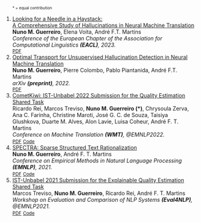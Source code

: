 <div class="publications">
<ol class="bibliography">

<font size="1">* = equal contribution</font>

<li>
<div class="pub-row">
  <div class="col-sm-9" style="position: relative;width: 100%;">
    <div class="title"><a href="https://arxiv.org/abs/2208.05309">Looking for a Needle in a Haystack: <br /> A Comprehensive Study of Hallucinations in Neural Machine Translation
</a></div>
    <div class="author"><strong>Nuno M. Guerreiro</strong>, Elena Voita, André F.T. Martins</div>
    <div class="periodical"><em>Conference of the European Chapter of the Association for Computational Linguistics <strong>(EACL)</strong>, 2023.</em></div>
    <div class="links">
      <a href="https://arxiv.org/abs/2208.05309" class="btn btn-sm z-depth-0" role="button" target="_blank" style="font-size:12px;">PDF</a>
    </div>
  </div>
</div>
</li>

<li>
<div class="pub-row">
  <div class="col-sm-9" style="position: relative;width: 100%;">
    <div class="title"><a href="https://arxiv.org/abs/2212.09631">Optimal Transport for Unsupervised Hallucination Detection in Neural Machine Translation
</a></div>
    <div class="author"><strong>Nuno M. Guerreiro</strong>, Pierre Colombo, Pablo Piantanida, André F.T. Martins</div>
    <div class="periodical"><em>arXiv <strong>(preprint)</strong>, 2022.</em></div>
    <div class="links">
      <a href="https://arxiv.org/abs/2212.09631" class="btn btn-sm z-depth-0" role="button" target="_blank" style="font-size:12px;">PDF</a>
    </div>
  </div>
</div>
</li>

<li>
<div class="pub-row">
  <div class="col-sm-9" style="position: relative;width: 100%;">
    <div class="title"><a href="https://arxiv.org/abs/2209.06243">CometKiwi: IST-Unbabel 2022 Submission for the Quality Estimation Shared Task
</a></div>
    <div class="author">Ricardo Rei, Marcos Treviso, <strong>Nuno M. Guerreiro (*)</strong>, Chrysoula Zerva, Ana C. Farinha, Christine Maroti, José G. C. de Souza, Taisiya Glushkova, Duarte M. Alves, Alon Lavie, Luisa Coheur, André F. T. Martins
</div>
    <div class="periodical"><em>Conference on Machine Translation <strong>(WMT)</strong>, @EMNLP2022.</em></div>
    <div class="links">
      <a href="https://arxiv.org/abs/2209.06243" class="btn btn-sm z-depth-0" role="button" target="_blank" style="font-size:12px;">PDF</a>
       <a href="https://github.com/Unbabel/COMET" class="btn btn-sm z-depth-0" role="button" target="_blank" style="font-size:12px;">Code</a>
    </div>
  </div>
</div>
</li>

<li>
<div class="pub-row">
  <div class="col-sm-9" style="position: relative;width: 100%;">
    <div class="title"><a href="https://aclanthology.org/2021.emnlp-main.525.pdf">SPECTRA: Sparse Structured Text Rationalization
</a></div>
    <div class="author"><strong>Nuno M. Guerreiro</strong>, André F. T. Martins
</div>
    <div class="periodical"><em>Conference on Empirical Methods in Natural Language Processing <strong>(EMNLP)</strong>, 2021.</em></div>
    <div class="links">
      <a href="https://aclanthology.org/2021.emnlp-main.525.pdf" class="btn btn-sm z-depth-0" role="button" target="_blank" style="font-size:12px;">PDF</a>
       <a href="https://github.com/deep-spin/spectra-rationalization" class="btn btn-sm z-depth-0" role="button" target="_blank" style="font-size:12px;">Code</a>
    </div>
  </div>
</div>
</li>

<li>
<div class="pub-row">
  <div class="col-sm-9" style="position: relative;width: 100%;">
    <div class="title"><a href="https://aclanthology.org/2021.eval4nlp-1.14/">IST-Unbabel 2021 Submission for the Explainable Quality Estimation Shared Task
</a></div>
    <div class="author">Marcos Treviso, <strong>Nuno M. Guerreiro</strong>, Ricardo Rei, André F. T. Martins
</div>
    <div class="periodical"><em>Workshop on Evaluation and Comparison of NLP Systems <strong>(Eval4NLP)</strong>, @EMNLP2021.</em></div>
    <div class="links">
      <a href="https://aclanthology.org/2021.eval4nlp-1.14/" class="btn btn-sm z-depth-0" role="button" target="_blank" style="font-size:12px;">PDF</a>
       <a href="https://github.com/deep-spin/explainable_qe_shared_task/" class="btn btn-sm z-depth-0" role="button" target="_blank" style="font-size:12px;">Code</a>
    </div>
  </div>
</div>
</li>
  
<br>

</ol>
</div>